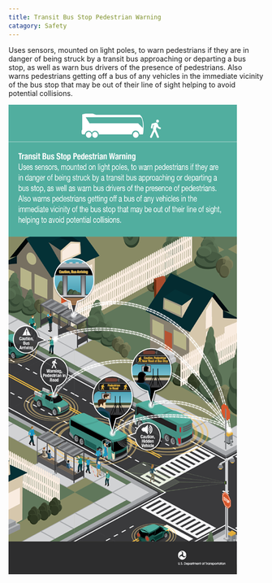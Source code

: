 ```yaml
---
title: Transit Bus Stop Pedestrian Warning
catagory: Safety
---
```


Uses sensors, mounted on light poles, to warn pedestrians if they are in danger of being struck by a transit bus approaching or departing a bus stop, as well as warn bus drivers of the presence of pedestrians. Also warns pedestrians getting off a bus of any vehicles in the immediate vicinity of the bus stop that may be out of their line of sight helping to avoid potential collisions.

![Transit Bus Stop Pedestrian Warning](/src/assets/images/infographics//V2V_TransitBusStopPedestria.png)
